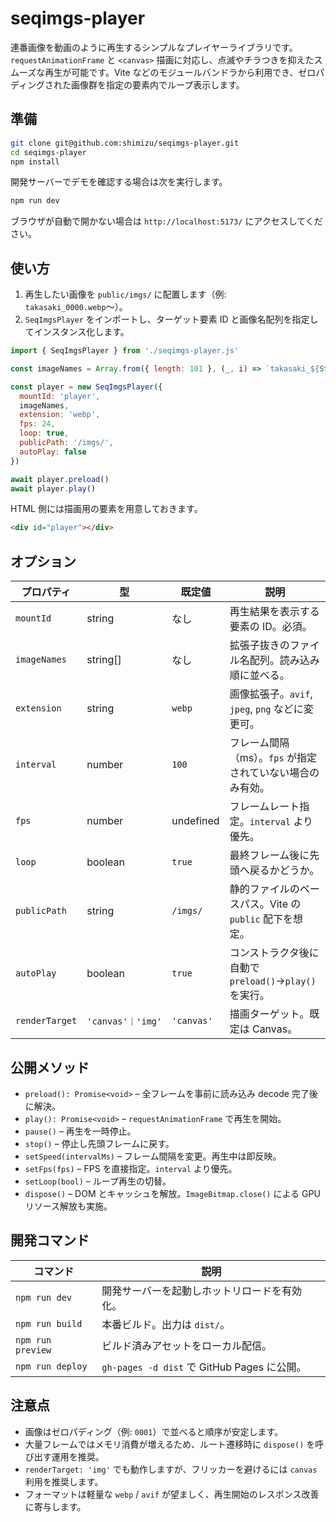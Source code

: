 # seqimgs-player

連番画像を動画のように再生するシンプルなプレイヤーライブラリです。`requestAnimationFrame` と `<canvas>` 描画に対応し、点滅やチラつきを抑えたスムーズな再生が可能です。Vite などのモジュールバンドラから利用でき、ゼロパディングされた画像群を指定の要素内でループ表示します。

## 準備

```bash
git clone git@github.com:shimizu/seqimgs-player.git
cd seqimgs-player
npm install
```

開発サーバーでデモを確認する場合は次を実行します。

```bash
npm run dev
```

ブラウザが自動で開かない場合は `http://localhost:5173/` にアクセスしてください。

## 使い方

1. 再生したい画像を `public/imgs/` に配置します（例: `takasaki_0000.webp`〜）。
2. `SeqImgsPlayer` をインポートし、ターゲット要素 ID と画像名配列を指定してインスタンス化します。

```js
import { SeqImgsPlayer } from './seqimgs-player.js'

const imageNames = Array.from({ length: 101 }, (_, i) => `takasaki_${String(i).padStart(4, '0')}`)

const player = new SeqImgsPlayer({
  mountId: 'player',
  imageNames,
  extension: 'webp',
  fps: 24,
  loop: true,
  publicPath: '/imgs/',
  autoPlay: false
})

await player.preload()
await player.play()
```

HTML 側には描画用の要素を用意しておきます。

```html
<div id="player"></div>
```

## オプション

| プロパティ          | 型                | 既定値        | 説明                                     |
| -------------- | ---------------- | ---------- | -------------------------------------- |
| `mountId`      | string           | なし         | 再生結果を表示する要素の ID。必須。                    |
| `imageNames`   | string[]         | なし         | 拡張子抜きのファイル名配列。読み込み順に並べる。               |
| `extension`    | string           | `webp`     | 画像拡張子。`avif`, `jpeg`, `png` などに変更可。    |
| `interval`     | number           | `100`      | フレーム間隔（ms）。`fps` が指定されていない場合のみ有効。      |
| `fps`          | number           | undefined  | フレームレート指定。`interval` より優先。             |
| `loop`         | boolean          | `true`     | 最終フレーム後に先頭へ戻るかどうか。                     |
| `publicPath`   | string           | `/imgs/`   | 静的ファイルのベースパス。Vite の `public` 配下を想定。    |
| `autoPlay`     | boolean          | `true`     | コンストラクタ後に自動で `preload()`→`play()` を実行。 |
| `renderTarget` | `'canvas'｜'img'` | `'canvas'` | 描画ターゲット。既定は Canvas。                    |

## 公開メソッド

* `preload(): Promise<void>` – 全フレームを事前に読み込み decode 完了後に解決。
* `play(): Promise<void>` – `requestAnimationFrame` で再生を開始。
* `pause()` – 再生を一時停止。
* `stop()` – 停止し先頭フレームに戻す。
* `setSpeed(intervalMs)` – フレーム間隔を変更。再生中は即反映。
* `setFps(fps)` – FPS を直接指定。`interval` より優先。
* `setLoop(bool)` – ループ再生の切替。
* `dispose()` – DOM とキャッシュを解放。`ImageBitmap.close()` による GPU リソース解放も実施。

## 開発コマンド

| コマンド              | 説明                                     |
| ----------------- | -------------------------------------- |
| `npm run dev`     | 開発サーバーを起動しホットリロードを有効化。                 |
| `npm run build`   | 本番ビルド。出力は `dist/`。                     |
| `npm run preview` | ビルド済みアセットをローカル配信。                      |
| `npm run deploy`  | `gh-pages -d dist` で GitHub Pages に公開。 |

## 注意点

* 画像はゼロパディング（例: `0001`）で並べると順序が安定します。
* 大量フレームではメモリ消費が増えるため、ルート遷移時に `dispose()` を呼び出す運用を推奨。
* `renderTarget: 'img'` でも動作しますが、フリッカーを避けるには `canvas` 利用を推奨します。
* フォーマットは軽量な `webp` / `avif` が望ましく、再生開始のレスポンス改善に寄与します。
